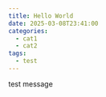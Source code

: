 ```yaml
---
title: Hello World
date: 2025-03-08T23:41:00
categories:
  - cat1
  - cat2
tags:
  - test
---
```

test message